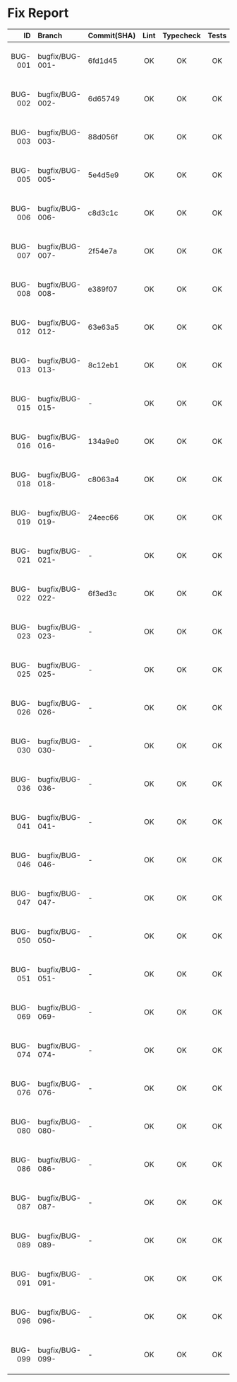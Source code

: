 # Fix Report

| ID | Branch | Commit(SHA) | Lint | Typecheck | Tests | Build | Notes |
|---:|:-------|:------------|:-----:|:---------:|:-----:|:-----:|:------|
| BUG-001 | bugfix/BUG-001- | 6fd1d45 | OK | OK | OK | OK | see tmp/BUG-001-context.txt |
| BUG-002 | bugfix/BUG-002- | 6d65749 | OK | OK | OK | OK | see tmp/BUG-002-context.txt |
| BUG-003 | bugfix/BUG-003- | 88d056f | OK | OK | OK | OK | see tmp/BUG-003-context.txt |
| BUG-005 | bugfix/BUG-005- | 5e4d5e9 | OK | OK | OK | OK | see tmp/BUG-005-context.txt |
| BUG-006 | bugfix/BUG-006- | c8d3c1c | OK | OK | OK | OK | see tmp/BUG-006-context.txt |
| BUG-007 | bugfix/BUG-007- | 2f54e7a | OK | OK | OK | OK | see tmp/BUG-007-context.txt |
| BUG-008 | bugfix/BUG-008- | e389f07 | OK | OK | OK | OK | see tmp/BUG-008-context.txt |
| BUG-012 | bugfix/BUG-012- | 63e63a5 | OK | OK | OK | OK | see tmp/BUG-012-context.txt |
| BUG-013 | bugfix/BUG-013- | 8c12eb1 | OK | OK | OK | OK | see tmp/BUG-013-context.txt |
| BUG-015 | bugfix/BUG-015- | - | OK | OK | OK | OK | see tmp/BUG-015-context.txt |
| BUG-016 | bugfix/BUG-016- | 134a9e0 | OK | OK | OK | OK | see tmp/BUG-016-context.txt |
| BUG-018 | bugfix/BUG-018- | c8063a4 | OK | OK | OK | OK | see tmp/BUG-018-context.txt |
| BUG-019 | bugfix/BUG-019- | 24eec66 | OK | OK | OK | OK | see tmp/BUG-019-context.txt |
| BUG-021 | bugfix/BUG-021- | - | OK | OK | OK | OK | see tmp/BUG-021-context.txt |
| BUG-022 | bugfix/BUG-022- | 6f3ed3c | OK | OK | OK | OK | see tmp/BUG-022-context.txt |
| BUG-023 | bugfix/BUG-023- | - | OK | OK | OK | OK | see tmp/BUG-023-context.txt |
| BUG-025 | bugfix/BUG-025- | - | OK | OK | OK | OK | see tmp/BUG-025-context.txt |
| BUG-026 | bugfix/BUG-026- | - | OK | OK | OK | OK | see tmp/BUG-026-context.txt |
| BUG-030 | bugfix/BUG-030- | - | OK | OK | OK | OK | see tmp/BUG-030-context.txt |
| BUG-036 | bugfix/BUG-036- | - | OK | OK | OK | OK | see tmp/BUG-036-context.txt |
| BUG-041 | bugfix/BUG-041- | - | OK | OK | OK | OK | see tmp/BUG-041-context.txt |
| BUG-046 | bugfix/BUG-046- | - | OK | OK | OK | OK | see tmp/BUG-046-context.txt |
| BUG-047 | bugfix/BUG-047- | - | OK | OK | OK | OK | see tmp/BUG-047-context.txt |
| BUG-050 | bugfix/BUG-050- | - | OK | OK | OK | OK | see tmp/BUG-050-context.txt |
| BUG-051 | bugfix/BUG-051- | - | OK | OK | OK | OK | see tmp/BUG-051-context.txt |
| BUG-069 | bugfix/BUG-069- | - | OK | OK | OK | OK | see tmp/BUG-069-context.txt |
| BUG-074 | bugfix/BUG-074- | - | OK | OK | OK | OK | see tmp/BUG-074-context.txt |
| BUG-076 | bugfix/BUG-076- | - | OK | OK | OK | OK | see tmp/BUG-076-context.txt |
| BUG-080 | bugfix/BUG-080- | - | OK | OK | OK | OK | see tmp/BUG-080-context.txt |
| BUG-086 | bugfix/BUG-086- | - | OK | OK | OK | OK | see tmp/BUG-086-context.txt |
| BUG-087 | bugfix/BUG-087- | - | OK | OK | OK | OK | see tmp/BUG-087-context.txt |
| BUG-089 | bugfix/BUG-089- | - | OK | OK | OK | OK | see tmp/BUG-089-context.txt |
| BUG-091 | bugfix/BUG-091- | - | OK | OK | OK | OK | see tmp/BUG-091-context.txt |
| BUG-096 | bugfix/BUG-096- | - | OK | OK | OK | OK | see tmp/BUG-096-context.txt |
| BUG-099 | bugfix/BUG-099- | - | OK | OK | OK | OK | see tmp/BUG-099-context.txt |

